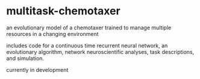 # multitask-chemotaxer
an evolutionary model of a chemotaxer trained to manage multiple resources in a changing environment

includes code for a continuous time recurrent neural network, an evolutionary algorithm, network 
neuroscientific analyses, task descriptions, and simulation.

currently in development
